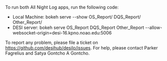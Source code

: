 To run both All Night Log apps, run the following code:

* Local Machine: bokeh serve --show OS_Report/ DQS_Report/ Other_Report/
* DESI server: bokeh serve OS_Report DQS_Report Other_Report --allow-websocket-origin=desi-16.kpno.noao.edu:5006

To report any problem, please file a ticket on https://github.com/desihub/desilo/issues.
For help, please contact Parker Fagrelius and Satya Gontcho A Gontcho. 
